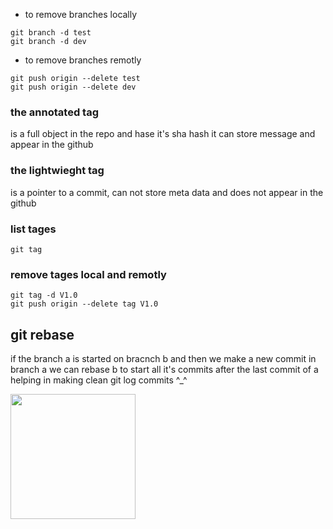 - to remove branches locally

```ssh
git branch -d test
git branch -d dev
```

- to remove branches remotly

```ssh
git push origin --delete test
git push origin --delete dev
```

### the annotated tag

is a full object in the repo and hase it's sha hash it can store message and appear in the github

### the lightwieght tag

is a pointer to a commit, can not store meta data and does not appear in the github

### list tages

```ssh
git tag
```

### remove tages local and remotly

```ssh
git tag -d V1.0
git push origin --delete tag V1.0
```

## git rebase

if the branch a is started on bracnch b and then we make a new commit in branch a
we can rebase b to start all it's commits after the last commit of a
helping in making clean git log commits ^\_^

<img src="https://www.bleepstatic.com/content/hl-images/2022/04/08/GitHub__headpic.jpg" width="200"/>
